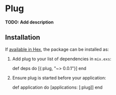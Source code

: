 # Plug

**TODO: Add description**

## Installation

If [available in Hex](https://hex.pm/docs/publish), the package can be installed as:

  1. Add plug to your list of dependencies in `mix.exs`:

        def deps do
          [{:plug, "~> 0.0.1"}]
        end

  2. Ensure plug is started before your application:

        def application do
          [applications: [:plug]]
        end
